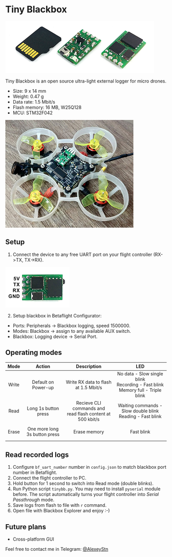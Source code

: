 # Tiny Blackbox
![Photo](tiny-blackbox.png)

Tiny Blackbox is an open source ultra-light external logger for micro drones.

* Size: 9 x 14 mm
* Weight: 0.47 g
* Data rate: 1.5 Mbit/s
* Flash memory: 16 MB, W25Q128
* MCU: STM32F042

![Whoop](whoop.jpg)

## Setup
1) Connect the device to any free UART port on your flight controller (RX->TX, TX->RX).

![Pinout](pinout.png)

2) Setup blackbox in Betaflight Configurator:
* Ports: Peripherals -> Blackbox logging, speed 1500000.
* Modes: Blackbox -> assign to any available AUX switch.
* Blackbox: Logging device -> Serial Port.

## Operating modes
|Mode| Action  | Description | LED|
|:---:|:---:|:---:|:---:|
|Write| Default on Power-up           | Write RX data to flash at 1.5 Mbit/s | No data - Slow single blink<br/>Recording - Fast blink<br/>Memory full - Triple blink|
|Read | Long 1s button press          | Recieve CLI commands and<br/>read flash content at 500 kbit/s |  Waiting commands - Slow double blink<br/> Reading - Fast blink |
|Erase| One more long 3s button press | Erase memory    |  <br/> Fast blink<br/><br/> |

## Read recorded logs
1) Configure `bf_uart_number` number in `config.json` to match blackbox port number in Betaflight.
2) Connect the flight controller to PC.
3) Hold button for 1 second to switch into Read mode (double blinks).
4) Run Python script `tinybb.py`. You may need to install `pyserial` module before. The script automatically turns your flight controller into _Serial Passthrough_ mode.
5) Save logs from flash to file with `r` command.
6) Open file with Blackbox Explorer and enjoy :-)

## Future plans
* Cross-platform GUI

Feel free to contact me in Telegram: [@AlexeyStn](https://t.me/AlexeyStn)

